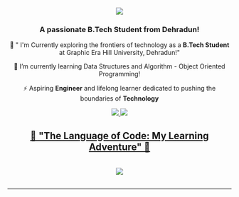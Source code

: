 <h1 align="center">
    <img src="https://readme-typing-svg.herokuapp.com/?font=Righteous&size=35&center=true&vCenter=true&width=500&height=70&duration=4000&lines=Hi+There!+👋;+I'm+Dilip!;" />
</h1>

<h3 align="center">A passionate B.Tech Student from Dehradun! </h3>

<div align="center">
 
 🔭 " I'm Currently exploring the frontiers of technology as a **B.Tech Student** at Graphic Era Hill University, Dehradun!"
 
 🌱 I’m currently learning Data Structures and Algorithm - Object Oriented Programming!

⚡ Aspiring **Engineer** and lifelong learner dedicated to pushing the boundaries of **Technology**

 </div>

<div align="center"> 
  <a href="mailto:dilip18109mn@gmail.com">
    <img src="https://img.shields.io/badge/Gmail-333333?style=for-the-badge&logo=gmail&logoColor=red" />
  </a>
  <a href="https://instagram.com/dilip_726" target="_blank">
    <img src="https://img.shields.io/badge/Instagram-333333?style=for-the-badge&logo=instagram&logoColor=red" />
</div>

<h2 align="center">🚀 "The Language of Code: My Learning Adventure" 🌟</h2>
<br/>
<div align="center">
    <img src="https://skillicons.dev/icons?i=c,cpp,python,html,css,github,vscode" />
</div>

<br/>
<hr/>
